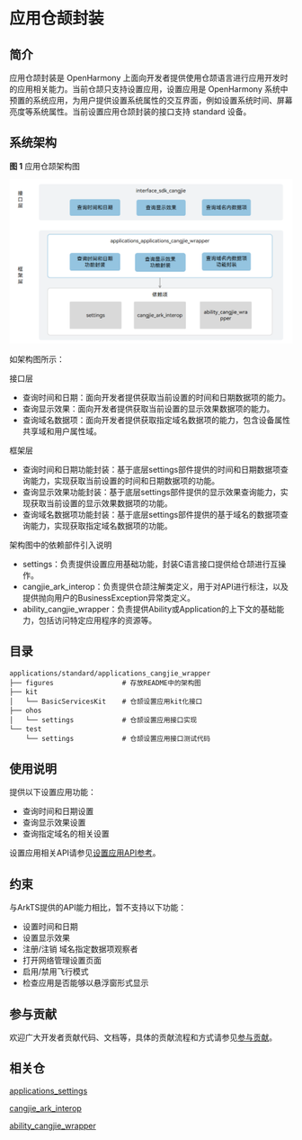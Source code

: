 # 应用仓颉封装

## 简介

应用仓颉封装是 OpenHarmony 上面向开发者提供使用仓颉语言进行应用开发时的应用相关能力。当前仓颉只支持设置应用，设置应用是 OpenHarmony 系统中预置的系统应用，为用户提供设置系统属性的交互界面，例如设置系统时间、屏幕亮度等系统属性。当前设置应用仓颉封装的接口支持 standard 设备。

## 系统架构

**图 1**  应用仓颉架构图

!["应用仓颉架构图"](figures/application_cangjie_wrapper_architecture.png )

如架构图所示：

接口层

- 查询时间和日期：面向开发者提供获取当前设置的时间和日期数据项的能力。
- 查询显示效果：面向开发者提供获取当前设置的显示效果数据项的能力。
- 查询域名数据项：面向开发者提供获取指定域名数据项的能力，包含设备属性共享域和用户属性域。

框架层

- 查询时间和日期功能封装：基于底层settings部件提供的时间和日期数据项查询能力，实现获取当前设置的时间和日期数据项的功能。
- 查询显示效果功能封装：基于底层settings部件提供的显示效果查询能力，实现获取当前设置的显示效果数据项的功能。
- 查询域名数据项功能封装：基于底层settings部件提供的基于域名的数据项查询能力，实现获取指定域名数据项的功能。

架构图中的依赖部件引入说明

- settings：负责提供设置应用基础功能，封装C语言接口提供给仓颉进行互操作。
- cangjie_ark_interop：负责提供仓颉注解类定义，用于对API进行标注，以及提供抛向用户的BusinessException异常类定义。
- ability_cangjie_wrapper：负责提供Ability或Application的上下文的基础能力，包括访问特定应用程序的资源等。

## 目录

```
applications/standard/applications_cangjie_wrapper
├── figures                 # 存放README中的架构图
├── kit
│   └── BasicServicesKit    # 仓颉设置应用kit化接口
├── ohos
│   └── settings            # 仓颉设置应用接口实现
└── test
    └── settings            # 仓颉设置应用接口测试代码
```

## 使用说明

提供以下设置应用功能：

- 查询时间和日期设置
- 查询显示效果设置
- 查询指定域名的相关设置

设置应用相关API请参见[设置应用API参考](https://gitcode.com/openharmony-sig/arkcompiler_cangjie_ark_interop/blob/master/doc/API_Reference/source_zh_cn/apis/BasicServicesKit/cj-apis-settings.md)。

## 约束

与ArkTS提供的API能力相比，暂不支持以下功能：

- 设置时间和日期
- 设置显示效果
- 注册/注销 域名指定数据项观察者
- 打开网络管理设置页面
- 启用/禁用飞行模式
- 检查应用是否能够以悬浮窗形式显示

## 参与贡献

欢迎广大开发者贡献代码、文档等，具体的贡献流程和方式请参见[参与贡献](https://gitcode.com/openharmony/docs/blob/master/zh-cn/contribute/%E5%8F%82%E4%B8%8E%E8%B4%A1%E7%8C%AE.md)。

## 相关仓

[applications_settings](https://gitcode.com/openharmony/applications_settings/blob/master/README_zh.md)

[cangjie_ark_interop](https://gitcode.com/openharmony-sig/arkcompiler_cangjie_ark_interop/blob/master/README_zh.md)

[ability_cangjie_wrapper](https://gitcode.com/openharmony-sig/ability_ability_cangjie_wrapper/blob/master/README_zh.md)
